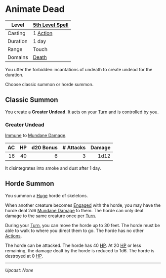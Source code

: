 # Animate Dead

| Level    | [5th Level Spell](5th%20Level%20Spells.md)                           |
| -------- | --------------------------------------------------------------------- |
| Casting  | 1 [Action](../../../../Game%20Procedures/Core%20Procedures/Action.md) |
| Duration | 1 day                                                                 |
| Range    | Touch                                                                 |
| Domains  | [Death](../../Spell%20Domains/Death.md)                               |

You utter the forbidden incantations of undeath to create undead for the duration.

Choose classic summon or horde summon.

## Classic Summon

You create a **Greater Undead**. It acts on your [Turn](../../../../Game%20Procedures/Core%20Procedures/Turn.md) and is controlled by you.

### Greater Undead

[Immune](../../../../Game%20Procedures/Conditions/Immune.md) to [Mundane Damage](../../../../Game%20Procedures/Combat/Damage%20Types/Mundane%20Damage.md).

|  AC |  HP | d20 Bonus | # Attacks | Damage |
| --: | --: | --------: | --------: | -----: |
|  16 |  40 |         6 |         3 |   1d12 |

It disintegrates into smoke and dust after 1 day.

## Horde Summon

You summon a [Huge](../../../../Game%20Procedures/Core%20Procedures/Geometry.md#Sizes) horde of skeletons.

When another creature becomes [Engaged](../../../../Game%20Procedures/Conditions/Engaged.md) with the horde, you may have the horde deal 2d6 [Mundane Damage](../../../../Game%20Procedures/Combat/Damage%20Types/Mundane%20Damage.md) to them. The horde can only deal damage to the same creature once per [Turn](../../../../Game%20Procedures/Core%20Procedures/Turn.md).

During your [Turn](../../../../Game%20Procedures/Core%20Procedures/Turn.md), you can move the horde up to 30 feet. The horde must be able to walk to where you direct them to go. The horde has no other [Actions](../../../../Game%20Procedures/Core%20Procedures/Action.md).

The horde can be attacked. The horde has 40 [HP](../../../../Player%20Characters/Derived%20Statistics/Hit%20Points.md). At 20 [HP](../../../../Player%20Characters/Derived%20Statistics/Hit%20Points.md) or less remaining, the damage dealt by the horde is reduced to 1d6. The horde is destroyed at 0 [HP](../../../../Player%20Characters/Derived%20Statistics/Hit%20Points.md).

---
*Upcast: None*
